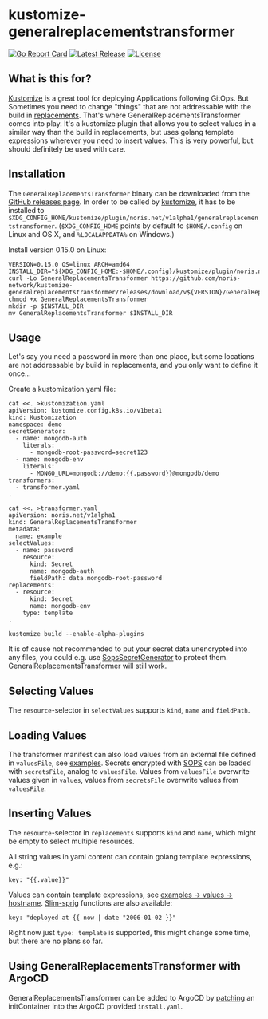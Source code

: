 # kustomize-generalreplacementstransformer

[![Go Report Card](https://goreportcard.com/badge/github.com/noris-network/kustomize-generalreplacementstransformer)](https://goreportcard.com/report/github.com/noris-network/kustomize-generalreplacementstransformer)
[![Latest Release](https://img.shields.io/github/v/release/noris-network/kustomize-generalreplacementstransformer?sort=semver)](https://github.com/noris-network/kustomize-generalreplacementstransformer/releases/latest)
[![License](https://img.shields.io/github/license/noris-network/kustomize-generalreplacementstransformer)](https://github.com/noris-network/kustomize-generalreplacementstransformer/blob/main/LICENSE)

## What is this for?
[Kustomize](https://github.com/kubernetes-sigs/kustomize) is a great tool
for deploying Applications following GitOps. But Sometimes you need to
change "things" that are not addressable with the build in
[replacements](https://kubectl.docs.kubernetes.io/references/kustomize/kustomization/replacements/).
That's where GeneralReplacementsTransformer comes into play. It's a kustomize
plugin that allows you to select values in a similar way than the build in
replacements, but uses golang template expressions wherever you need to insert
values. This is very powerful, but should definitely be used with care.

## Installation

The `GeneralReplacementsTransformer` binary can be downloaded from the
[GitHub releases page](https://github.com/noris-network/kustomize-generalreplacementstransformer/releases).
In order to be called by [kustomize](https://github.com/kubernetes-sigs/kustomize),
it has to be installed to `$XDG_CONFIG_HOME/kustomize/plugin/noris.net/v1alpha1/generalreplacementstransformer`.
(`$XDG_CONFIG_HOME` points by default to `$HOME/.config` on Linux and OS X, and `%LOCALAPPDATA%` on Windows.)

Install version 0.15.0 on Linux:

    VERSION=0.15.0 OS=linux ARCH=amd64
    INSTALL_DIR="${XDG_CONFIG_HOME:-$HOME/.config}/kustomize/plugin/noris.net/v1alpha1/generalreplacementstransformer"
    curl -Lo GeneralReplacementsTransformer https://github.com/noris-network/kustomize-generalreplacementstransformer/releases/download/v${VERSION}/GeneralReplacementsTransformer_${VERSION}_${OS}_${ARCH}
    chmod +x GeneralReplacementsTransformer
    mkdir -p $INSTALL_DIR
    mv GeneralReplacementsTransformer $INSTALL_DIR

## Usage

Let's say you need a password in more than one place, but some locations are not
addressable by build in replacements, and you only want to define it once...

Create a kustomization.yaml file:

    cat <<. >kustomization.yaml
    apiVersion: kustomize.config.k8s.io/v1beta1
    kind: Kustomization
    namespace: demo
    secretGenerator:
      - name: mongodb-auth
        literals:
          - mongodb-root-password=secret123
      - name: mongodb-env
        literals:
          - MONGO_URL=mongodb://demo:{{.password}}@mongodb/demo
    transformers:
      - transformer.yaml
    .

    cat <<. >transformer.yaml
    apiVersion: noris.net/v1alpha1
    kind: GeneralReplacementsTransformer
    metadata:
      name: example
    selectValues:
      - name: password
        resource:
          kind: Secret
          name: mongodb-auth
          fieldPath: data.mongodb-root-password
    replacements:
      - resource:
          kind: Secret
          name: mongodb-env
        type: template
    .

    kustomize build --enable-alpha-plugins

It is of cause not recommended to put your secret data unencrypted into any files,
you could e.g. use [SopsSecretGenerator](https://github.com/goabout/kustomize-sopssecretgenerator)
to protect them. GeneralReplacementsTransformer will still work.

## Selecting Values

The `resource`-selector in `selectValues` supports `kind`, `name` and `fieldPath`.

## Loading Values

The transformer manifest can also load values from an external file defined in
`valuesFile`, see [examples](examples/transformer.yaml#L10). Secrets encrypted with
[SOPS](https://github.com/mozilla/sops) can be loaded with `secretsFile`, analog
to `valuesFile`. Values from `valuesFile` overwrite values given in `values`, values
from `secretsFile` overwrite values from `valuesFile`.

## Inserting Values

The `resource`-selector in `replacements` supports `kind` and `name`, which might
be empty to select multiple resources.

All string values in yaml content can contain golang template expressions, e.g.:

    key: "{{.value}}"

Values can contain template expressions, see
[examples -> values -> hostname](examples/transformer.yaml#L7-L8).
[Slim-sprig](https://go-task.github.io/slim-sprig/) functions are also available:

    key: "deployed at {{ now | date "2006-01-02 }}"

Right now just `type: template` is supported, this might change some time, but there
are no plans so far.

## Using GeneralReplacementsTransformer with ArgoCD

GeneralReplacementsTransformer can be added to ArgoCD by [patching](doc/argocd.md)
an initContainer into the ArgoCD provided `install.yaml`.
